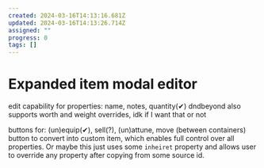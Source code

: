 ```yaml
---
created: 2024-03-16T14:13:16.681Z
updated: 2024-03-16T14:13:26.714Z
assigned: ""
progress: 0
tags: []
---
```


# Expanded item modal editor

edit capability for properties:
name, notes, quantity(✔)
dndbeyond also supports worth and weight overrides, idk if I want that or not

buttons for:
(un)equip(✔), sell(?), (un)attune, move (between containers)
button to convert into custom item, which enables full control over all properties. Or maybe this just uses some `inheiret` property and allows user to override any property after copying from some source id.
